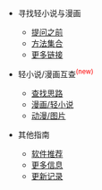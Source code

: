 * 寻找轻小说与漫画

  * [提问之前](1.md)
  * [方法集合](2.md)
  * [更多链接](3.md)

* 轻小说/漫画互查<sup style="color:red">(new)<sup>

  * [查找思路](4.md)
  * [漫画/轻小说](5.md)
  * [动漫/图片](6.md)

* 其他指南

  * [软件推荐](7.md)
  * [更多信息](8.md)
  * [更新记录](changelog.md)
